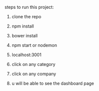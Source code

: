 steps to run this project:

1. clone the repo
2. npm install
3. bower install
4. npm start or nodemon 

5. localhost:3001 
6. click on any category
7. click on any company
8. u will be able to see the dashboard page
